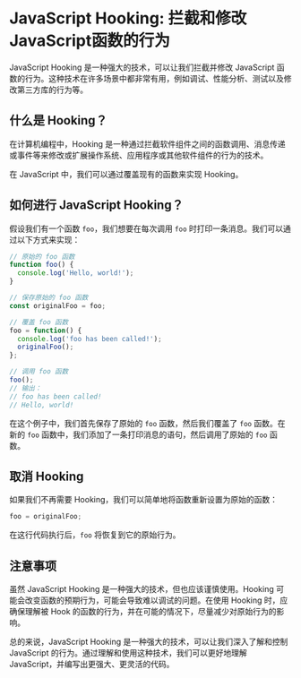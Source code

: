 # JavaScript Hooking: 拦截和修改JavaScript函数的行为

JavaScript Hooking 是一种强大的技术，可以让我们拦截并修改 JavaScript 函数的行为。这种技术在许多场景中都非常有用，例如调试、性能分析、测试以及修改第三方库的行为等。

## 什么是 Hooking？

在计算机编程中，Hooking 是一种通过拦截软件组件之间的函数调用、消息传递或事件等来修改或扩展操作系统、应用程序或其他软件组件的行为的技术。

在 JavaScript 中，我们可以通过覆盖现有的函数来实现 Hooking。

## 如何进行 JavaScript Hooking？

假设我们有一个函数 `foo`，我们想要在每次调用 `foo` 时打印一条消息。我们可以通过以下方式来实现：

```javascript
// 原始的 foo 函数
function foo() {
  console.log('Hello, world!');
}

// 保存原始的 foo 函数
const originalFoo = foo;

// 覆盖 foo 函数
foo = function() {
  console.log('foo has been called!');
  originalFoo();
};

// 调用 foo 函数
foo();
// 输出：
// foo has been called!
// Hello, world!
```

在这个例子中，我们首先保存了原始的 `foo` 函数，然后我们覆盖了 `foo` 函数。在新的 `foo` 函数中，我们添加了一条打印消息的语句，然后调用了原始的 `foo` 函数。

## 取消 Hooking

如果我们不再需要 Hooking，我们可以简单地将函数重新设置为原始的函数：

```javascript
foo = originalFoo;
```

在这行代码执行后，`foo` 将恢复到它的原始行为。

## 注意事项

虽然 JavaScript Hooking 是一种强大的技术，但也应该谨慎使用。Hooking 可能会改变函数的预期行为，可能会导致难以调试的问题。在使用 Hooking 时，应确保理解被 Hook 的函数的行为，并在可能的情况下，尽量减少对原始行为的影响。

总的来说，JavaScript Hooking 是一种强大的技术，可以让我们深入了解和控制 JavaScript 的行为。通过理解和使用这种技术，我们可以更好地理解 JavaScript，并编写出更强大、更灵活的代码。